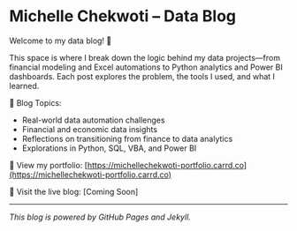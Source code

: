 # Michelle Chekwoti – Data Blog

Welcome to my data blog! 👋

This space is where I break down the logic behind my data projects—from financial modeling and Excel automations to Python analytics and Power BI dashboards. Each post explores the problem, the tools I used, and what I learned.

📁 Blog Topics:
- Real-world data automation challenges
- Financial and economic data insights
- Reflections on transitioning from finance to data analytics
- Explorations in Python, SQL, VBA, and Power BI

🔗 View my portfolio: [https://michellechekwoti-portfolio.carrd.co](https://michellechekwoti-portfolio.carrd.co)

🔗 Visit the live blog: [Coming Soon]

---

*This blog is powered by GitHub Pages and Jekyll.*
